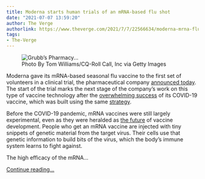 ```yaml
---
title: Moderna starts human trials of an mRNA-based flu shot
date: "2021-07-07 13:59:20"
author: The Verge
authorlink: https://www.theverge.com/2021/7/7/22566634/moderna-mrna-flu-vaccine-trial
tags:
- The-Verge
---
```

<figure>
      <img alt="Grubb’s Pharmacy..." src="https://cdn.vox-cdn.com/thumbor/xGQTzAzBbrIl9uuhVjWbdCy5h4Q=/0x0:5568x3712/1310x873/cdn.vox-cdn.com/uploads/chorus_image/image/69550599/1232272941.0.jpg" />
        <figcaption>Photo By Tom Williams/CQ-Roll Call, Inc via Getty Images</figcaption>
    </figure>

  <p id="Uf8Ys7">Moderna gave its mRNA-based seasonal flu vaccine to the first set of volunteers in a clinical trial, the pharmaceutical company <a href="https://investors.modernatx.com/news-releases/news-release-details/moderna-announces-first-participant-dosed-phase-12-study-its">announced today</a>. The start of the trial marks the next stage of the company’s work on this type of vaccine technology after the <a href="https://www.theverge.com/2020/11/16/21569345/moderna-covid-19-vaccine-coronavirus-efficacy-announcement">overwhelming success</a> of its COVID-19 vaccine, which was built using the same <a href="https://www.theverge.com/2020/5/22/21266897/coronavirus-vaccine-development-strategies-pros-cons">strategy</a>. </p>
<p id="274cru">Before the COVID-19 pandemic, mRNA vaccines were still largely experimental, even as they were heralded as <a href="https://cen.acs.org/pharmaceuticals/vaccines/coronavirus-help-mRNA-DNA-vaccines/98/i14">the future</a> of vaccine development. People who get an mRNA vaccine are injected with tiny snippets of genetic material from the target virus. Their cells use that genetic information to build bits of the virus, which the body’s immune system learns to fight against. </p>
<p id="W3ktch">The high efficacy of the mRNA...</p>
  <p>
    <a href="https://www.theverge.com/2021/7/7/22566634/moderna-mrna-flu-vaccine-trial">Continue reading&hellip;</a>
  </p>